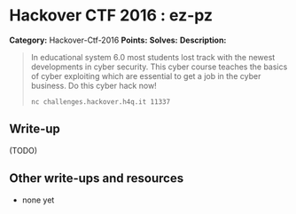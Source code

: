 # Hackover CTF 2016 : ez-pz

**Category:** Hackover-Ctf-2016
**Points:** 
**Solves:** 
**Description:**

> In educational system 6.0 most students lost track with the newest developments in cyber security. This cyber course teaches the basics of cyber exploiting which are essential to get a job in the cyber business. Do this cyber hack now!
> 
> `nc challenges.hackover.h4q.it 11337`

## Write-up

(TODO)

## Other write-ups and resources

* none yet
